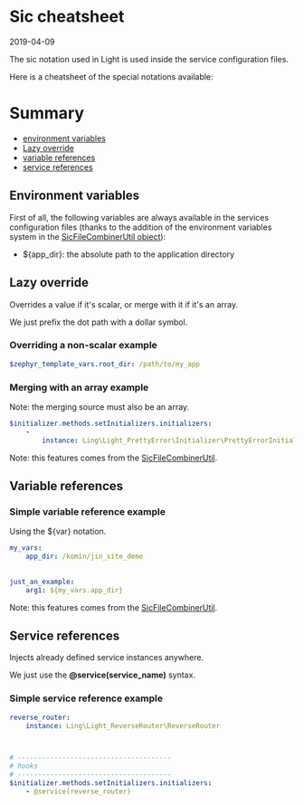 Sic cheatsheet
================
2019-04-09


The sic notation used in Light is used inside the service configuration files.

Here is a cheatsheet of the special notations available:



Summary
============

- [environment variables](#environment-variables)
- [Lazy override](#lazy-override)
- [variable references](#variable-references)
- [service references](#service-references)




Environment variables
----------

First of all, the following variables are always available in the services configuration files (thanks to the 
addition of the environment variables system in the [SicFileCombinerUtil object](https://github.com/lingtalfi/SicTools/blob/master/Util/SicFileCombinerUtil.php)):


- ${app_dir}: the absolute path to the application directory 




Lazy override
----------

Overrides a value if it's scalar, or merge with it if it's an array.

We just prefix the dot path with a dollar symbol. 


### Overriding a non-scalar example

```yaml
$zephyr_template_vars.root_dir: /path/to/my_app
```


### Merging with an array example

Note: the merging source must also be an array.

```yaml
$initializer.methods.setInitializers.initializers:
    -
        instance: Ling\Light_PrettyError\Initializer\PrettyErrorInitializer
```


Note: this features comes from the [SicFileCombinerUtil](https://github.com/lingtalfi/SicTools/blob/master/Util/SicFileCombinerUtil.php).




Variable references
-------------


### Simple variable reference example


Using the ${var} notation.


```yaml
my_vars:
    app_dir: /komin/jin_site_demo
    
    
just_an_example:
    arg1: ${my_vars.app_dir}
```


Note: this features comes from the [SicFileCombinerUtil](https://github.com/lingtalfi/SicTools/blob/master/Util/SicFileCombinerUtil.php).




Service references
-------------

Injects already defined service instances anywhere.

We just use the **@service(service_name)** syntax.


### Simple service reference example


```yaml
reverse_router:
    instance: Ling\Light_ReverseRouter\ReverseRouter



# --------------------------------------
# hooks
# --------------------------------------
$initializer.methods.setInitializers.initializers:
    - @service(reverse_router)
```



